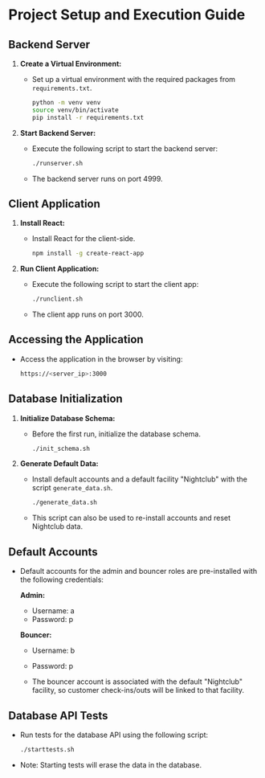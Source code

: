 # Project Setup and Execution Guide

## Backend Server
1. **Create a Virtual Environment:**
    - Set up a virtual environment with the required packages from `requirements.txt`.

        ```bash
        python -m venv venv
        source venv/bin/activate
        pip install -r requirements.txt
        ```

2. **Start Backend Server:**
    - Execute the following script to start the backend server:

        ```bash
        ./runserver.sh
        ```

    - The backend server runs on port 4999.

## Client Application
1. **Install React:**
    - Install React for the client-side.

        ```bash
        npm install -g create-react-app
        ```

2. **Run Client Application:**
    - Execute the following script to start the client app:

        ```bash
        ./runclient.sh
        ```

    - The client app runs on port 3000.

## Accessing the Application
- Access the application in the browser by visiting:

    ```bash
    https://<server_ip>:3000
    ```

## Database Initialization
1. **Initialize Database Schema:**
    - Before the first run, initialize the database schema.

        ```bash
        ./init_schema.sh
        ```

2. **Generate Default Data:**
    - Install default accounts and a default facility "Nightclub" with the script `generate_data.sh`.

        ```bash
        ./generate_data.sh
        ```

    - This script can also be used to re-install accounts and reset Nightclub data.

## Default Accounts
- Default accounts for the admin and bouncer roles are pre-installed with the following credentials:

  **Admin:**
    - Username: a
    - Password: p

  **Bouncer:**
    - Username: b
    - Password: p

    - The bouncer account is associated with the default "Nightclub" facility, so customer check-ins/outs will be linked to that facility.

## Database API Tests
- Run tests for the database API using the following script:

    ```bash
    ./starttests.sh
    ```

- Note: Starting tests will erase the data in the database.
